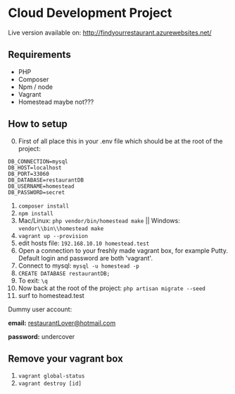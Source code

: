 # Cloud Development Project

Live version available on: http://findyourrestaurant.azurewebsites.net/

## Requirements
- PHP
- Composer
- Npm / node
- Vagrant
- Homestead maybe not???

## How to setup
0. First of all place this in your .env file which should be at the root of the project:
```
DB_CONNECTION=mysql
DB_HOST=localhost
DB_PORT=33060
DB_DATABASE=restaurantDB
DB_USERNAME=homestead
DB_PASSWORD=secret
```
1. `composer install`
2. `npm install`
3. Mac/Linux: `php vendor/bin/homestead make` || Windows: `vendor\\bin\\homestead make`
4. `vagrant up --provision`
5. edit hosts file: `192.168.10.10 homestead.test`
6. Open a connection to your freshly made vagrant box, for example Putty. 
    Default login and password are both 'vagrant'. 
7. Connect to mysql: `mysql -u homestead -p`  
8. `CREATE DATABASE restaurantDB;`
9. To exit: `\q`
10. Now back at the root of the project: `php artisan migrate --seed`
11. surf to homestead.test

Dummy user account:

**email:** restaurantLover@hotmail.com

**password:** undercover

## Remove your vagrant box
1. `vagrant global-status`
2. `vagrant destroy [id]`

